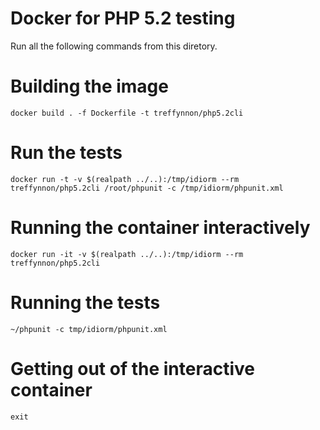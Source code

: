 # Docker for PHP 5.2 testing

Run all the following commands from this diretory.

# Building the image

    docker build . -f Dockerfile -t treffynnon/php5.2cli

# Run the tests

    docker run -t -v $(realpath ../..):/tmp/idiorm --rm treffynnon/php5.2cli /root/phpunit -c /tmp/idiorm/phpunit.xml

# Running the container interactively

    docker run -it -v $(realpath ../..):/tmp/idiorm --rm treffynnon/php5.2cli

# Running the tests

    ~/phpunit -c tmp/idiorm/phpunit.xml

# Getting out of the interactive container

    exit